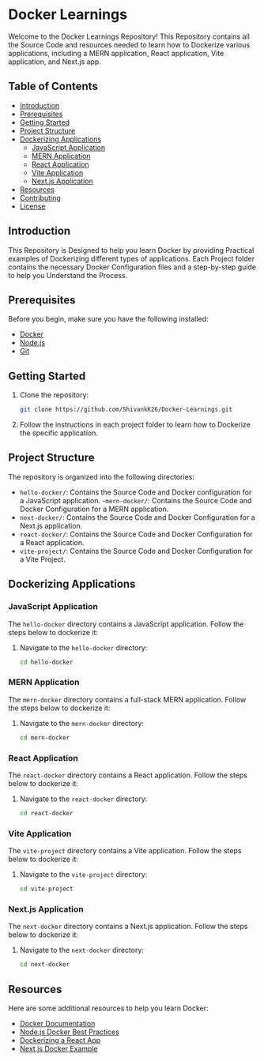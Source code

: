 # Docker Learnings

Welcome to the Docker Learnings Repository! This Repository contains all the Source Code and resources needed to learn how to Dockerize various applications, including a MERN application, React application, Vite application, and Next.js app.

## Table of Contents

- [Introduction](#introduction)
- [Prerequisites](#prerequisites)
- [Getting Started](#getting-started)
- [Project Structure](#project-structure)
- [Dockerizing Applications](#dockerizing-applications)
  - [JavaScript Application](#javascript-application)
  - [MERN Application](#mern-application)
  - [React Application](#react-application)
  - [Vite Application](#vite-application)
  - [Next.js Application](#nextjs-application)
- [Resources](#resources)
- [Contributing](#contributing)
- [License](#license)

## Introduction

This Repository is Designed to help you learn Docker by providing Practical examples of Dockerizing different types of applications. Each Project folder contains the necessary Docker Configuration files and a step-by-step guide to help you Understand the Process.

## Prerequisites

Before you begin, make sure you have the following installed:

- [Docker](https://www.docker.com/get-started)
- [Node.js](https://nodejs.org/)
- [Git](https://git-scm.com/)

## Getting Started

1. Clone the repository:
    ```bash
    git clone https://github.com/ShivankK26/Docker-Learnings.git
    ```

2. Follow the instructions in each project folder to learn how to Dockerize the specific application.

## Project Structure

The repository is organized into the following directories:

- `hello-docker/`: Contains the Source Code and Docker configuration for a JavaScript application.
-`mern-docker/`: Contains the Source Code and Docker Configuration for a MERN application.
- `next-docker/`: Contains the Source Code and Docker Configuration for a Next.js application.
- `react-docker/`: Contains the Source Code and Docker Configuration for a React application.
- `vite-project/`: Contains the Source Code and Docker Configuration for a Vite Project.

## Dockerizing Applications

### JavaScript Application

The `hello-docker` directory contains a JavaScript application. Follow the steps below to dockerize it:

1. Navigate to the `hello-docker` directory:
    ```bash
    cd hello-docker
    ```

### MERN Application

The `mern-docker` directory contains a full-stack MERN application. Follow the steps below to dockerize it:

1. Navigate to the `mern-docker` directory:
    ```bash
    cd mern-docker
    ```

### React Application

The `react-docker` directory contains a React application. Follow the steps below to dockerize it:

1. Navigate to the `react-docker` directory:
    ```bash
    cd react-docker
    ```

### Vite Application

The `vite-project` directory contains a Vite application. Follow the steps below to dockerize it:

1. Navigate to the `vite-project` directory:
    ```bash
    cd vite-project
    ```

### Next.js Application

The `next-docker` directory contains a Next.js application. Follow the steps below to dockerize it:

1. Navigate to the `next-docker` directory:
    ```bash
    cd next-docker
    ```

## Resources

Here are some additional resources to help you learn Docker:

- [Docker Documentation](https://docs.docker.com/)
- [Node.js Docker Best Practices](https://nodejs.org/en/docs/guides/nodejs-docker-webapp/)
- [Dockerizing a React App](https://mherman.org/blog/dockerizing-a-react-app/)
- [Next.js Docker Example](https://nextjs.org/docs/deployment#docker-image)

